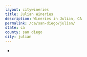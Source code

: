 ```yaml
---
layout: citywineries
title: Julian Wineries
description: Wineries in Julian, CA
permalink: /ca/san-diego/julian/
state: ca
county: san diego
city: julian
---
```

-
